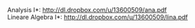 Analysis I\*: http://dl.dropbox.com/u/13600509/ana.pdf  
Lineare Algebra I\*: http://dl.dropbox.com/u/13600509/lina.pdf
